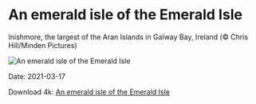 # An emerald isle of the Emerald Isle

Inishmore, the largest of the Aran Islands in Galway Bay, Ireland (© Chris Hill/Minden Pictures)

![An emerald isle of the Emerald Isle](https://bing.com/th?id=OHR.Inisheer_EN-US8680602205_UHD.jpg&rf=LaDigue_UHD.jpg&pid=hp&w=1024&h=576)

Date: 2021-03-17

Download 4k: [An emerald isle of the Emerald Isle](https://bing.com/th?id=OHR.Inisheer_EN-US8680602205_UHD.jpg&rf=LaDigue_UHD.jpg&pid=hp&w=3840&h=2160)


